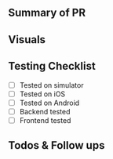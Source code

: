 ## Summary of PR

<!--- Brief summary of your changes in detail -->

## Visuals

<!--- If frontend affected, please add screenshots  -->

## Testing Checklist

<!--- Check at least one  -->

- [ ] Tested on simulator
- [ ] Tested on iOS
- [ ] Tested on Android
- [ ] Backend tested
- [ ] Frontend tested

## Todos & Follow ups
